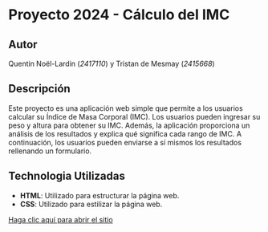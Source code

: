 # Proyecto 2024 - Cálculo del IMC

## Autor
Quentin Noël-Lardin (*2417110*) y Tristan de Mesmay (*2415668*)

## Descripción
Este proyecto es una aplicación web simple que permite a los usuarios calcular su Índice de Masa Corporal (IMC). Los usuarios pueden ingresar su peso y altura para obtener su IMC. Además, la aplicación proporciona un análisis de los resultados y explica qué significa cada rango de IMC. A continuación, los usuarios pueden enviarse a sí mismos los resultados rellenando un formulario.

## Technologia Utilizadas
- **HTML**: Utilizado para estructurar la página web.
- **CSS**: Utilizado para estilizar la página web.

[Haga clic aquí para abrir el sitio]()
